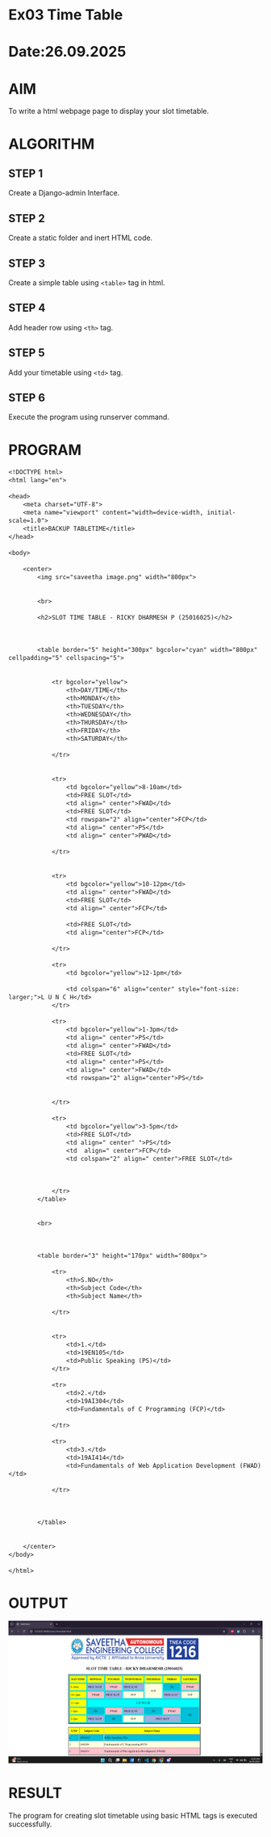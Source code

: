 # Ex03 Time Table
# Date:26.09.2025
# AIM
To write a html webpage page to display your slot timetable.

# ALGORITHM
## STEP 1
Create a Django-admin Interface.

## STEP 2
Create a static folder and inert HTML code.

## STEP 3
Create a simple table using `<table>` tag in html.

## STEP 4
Add header row using `<th>` tag.

## STEP 5
Add your timetable using `<td>` tag.

## STEP 6
Execute the program using runserver command.

# PROGRAM
```
<!DOCTYPE html>
<html lang="en">

<head>
    <meta charset="UTF-8">
    <meta name="viewport" content="width=device-width, initial-scale=1.0">
    <title>BACKUP TABLETIME</title>
</head>

<body>

    <center>
        <img src="saveetha image.png" width="800px">


        <br>

        <h2>SLOT TIME TABLE - RICKY DHARMESH P (25016025)</h2>



        <table border="5" height="300px" bgcolor="cyan" width="800px" cellpadding="5" cellspacing="5">


            <tr bgcolor="yellow">
                <th>DAY/TIME</th>
                <th>MONDAY</th>
                <th>TUESDAY</th>
                <th>WEDNESDAY</th>
                <th>THURSDAY</th>
                <th>FRIDAY</th>
                <th>SATURDAY</th>

            </tr>


            <tr>
                <td bgcolor="yellow">8-10am</td>
                <td>FREE SLOT</td>
                <td align=" center">FWAD</td>
                <td>FREE SLOT</td>
                <td rowspan="2" align="center">FCP</td>
                <td align=" center">PS</td>
                <td align=" center">PWAD</td>

            </tr>


            <tr>
                <td bgcolor="yellow">10-12pm</td>
                <td align=" center">FWAD</td>
                <td>FREE SLOT</td>
                <td align=" center">FCP</td>

                <td>FREE SLOT</td>
                <td align="center">FCP</td>

            </tr>

            <tr>
                <td bgcolor="yellow">12-1pm</td>

                <td colspan="6" align="center" style="font-size: larger;">L U N C H</td>
            </tr>

            <tr>
                <td bgcolor="yellow">1-3pm</td>
                <td align=" center">PS</td>
                <td align=" center">FWAD</td>
                <td>FREE SLOT</td>
                <td align=" center">PS</td>
                <td align=" center">FWAD</td>
                <td rowspan="2" align="center">PS</td>


            </tr>

            <tr>
                <td bgcolor="yellow">3-5pm</td>
                <td>FREE SLOT</td>
                <td align=" center" ">PS</td>
                <td  align=" center">FCP</td>
                <td colspan="2" align=" center">FREE SLOT</td>



            </tr>
        </table>


        <br>



        <table border="3" height="170px" width="800px">

            <tr>
                <th>S.NO</th>
                <th>Subject Code</th>
                <th>Subject Name</th>

            </tr>


            <tr>
                <td>1.</td>
                <td>19EN105</td>
                <td>Public Speaking (PS)</td>
            </tr>

            <tr>
                <td>2.</td>
                <td>19AI304</td>
                <td>Fundamentals of C Programming (FCP)</td>

            </tr>

            <tr>
                <td>3.</td>
                <td>19AI414</td>
                <td>Fundamentals of Web Application Development (FWAD)</td>

            </tr>



        </table>


    </center>
</body>

</html>
```
# OUTPUT
![alt text](<Screenshot 2025-09-26 110252.png>)


# RESULT
The program for creating slot timetable using basic HTML tags is executed successfully.
